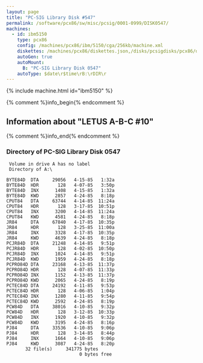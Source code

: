 ```yaml
---
layout: page
title: "PC-SIG Library Disk #547"
permalink: /software/pcx86/sw/misc/pcsig/0001-0999/DISK0547/
machines:
  - id: ibm5150
    type: pcx86
    config: /machines/pcx86/ibm/5150/cga/256kb/machine.xml
    diskettes: /machines/pcx86/diskettes.json,/disks/pcsigdisks/pcx86/diskettes.json
    autoGen: true
    autoMount:
      B: "PC-SIG Library Disk 0547"
    autoType: $date\r$time\rB:\rDIR\r
---
```


{% include machine.html id="ibm5150" %}

{% comment %}info_begin{% endcomment %}

## Information about "LETUS A-B-C #10"

{% comment %}info_end{% endcomment %}


### Directory of PC-SIG Library Disk 0547

     Volume in drive A has no label
     Directory of A:\

    BYTE84D  DTA     29056   4-15-85   1:32a
    BYTE84D  HDR       128   4-07-85   3:50p
    BYTE84D  INX      1408   4-15-85   1:32a
    BYTE84D  KWD      2857   4-24-85   8:18p
    CPUT84   DTA     63744   4-14-85  11:24a
    CPUT84   HDR       128   3-17-85  10:51p
    CPUT84   INX      3200   4-14-85  11:24a
    CPUT84   KWD      4581   4-24-85   8:18p
    JR84     DTA     67840   4-17-85  10:35p
    JR84     HDR       128   3-25-85  11:00a
    JR84     INX      3328   4-17-85  10:35p
    JR84     KWD      4639   4-24-85   8:18p
    PCJR84D  DTA     21248   4-14-85   9:51p
    PCJR84D  HDR       128   4-02-85  10:50p
    PCJR84D  INX      1024   4-14-85   9:51p
    PCJR84D  KWD      1959   4-24-85   8:18p
    PCPRO84D DTA     23168   4-13-85  11:37p
    PCPRO84D HDR       128   4-07-85  11:33p
    PCPRO84D INX      1152   4-13-85  11:37p
    PCPRO84D KWD      2065   4-24-85   8:19p
    PCTEC84D DTA     24192   4-11-85   9:53p
    PCTEC84D HDR       128   4-06-85   1:04p
    PCTEC84D INX      1280   4-11-85   9:54p
    PCTEC84D KWD      2592   4-24-85   8:19p
    PCW84D   DTA     38016   4-10-85   9:32p
    PCW84D   HDR       128   3-12-85  10:33p
    PCW84D   INX      1920   4-10-85   9:32p
    PCW84D   KWD      3195   4-24-85   8:16p
    PJ84     DTA     33536   4-10-85   9:06p
    PJ84     HDR       128   3-14-85   8:44p
    PJ84     INX      1664   4-10-85   9:06p
    PJ84     KWD      3087   4-24-85   8:20p
           32 file(s)     341775 bytes
                               0 bytes free
